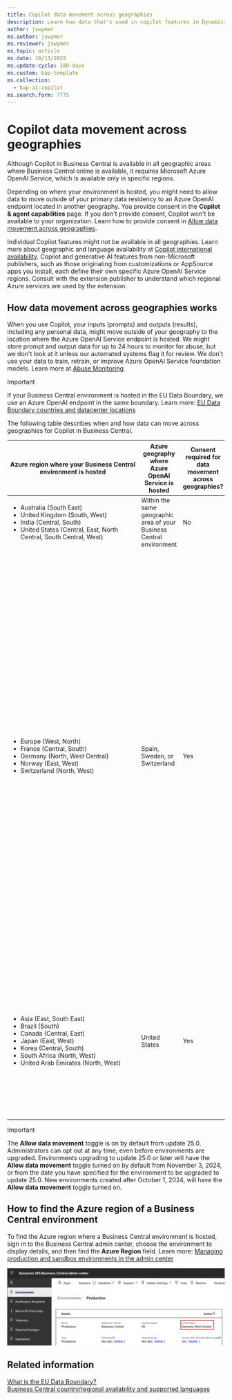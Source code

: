 ```yaml
---
title: Copilot data movement across geographies
description: Learn how data that's used in copilot features in Dynamics 365 Business Central moves across geographies where Azure OpenAI Service isn't available by default.
author: jswymer 
ms.author: jswymer
ms.reviewer: jswymer
ms.topic: article
ms.date: 10/13/2025
ms.update-cycle: 180-days
ms.custom: bap-template 
ms.collection:
  - bap-ai-copilot
ms.search.form: 7775
---
```


# Copilot data movement across geographies

Although Copilot in Business Central is available in all geographic areas where Business Central online is available, it requires Microsoft Azure OpenAI Service, which is available only in specific regions.  

Depending on where your environment is hosted, you might need to allow data to move outside of your primary data residency to an Azure OpenAI endpoint located in another geography. You provide consent in the **Copilot & agent capabilities** page. If you don't provide consent, Copilot won't be available to your organization. Learn how to provide consent in [Allow data movement across geographies](enable-ai.md#allow-data-movement-across-geographies).

Individual Copilot features might not be available in all geographies. Learn more about geographic and language availability at [Copilot international availability](https://aka.ms/bapcopilot-intl-report-external). Copilot and generative AI features from non-Microsoft publishers, such as those originating from customizations or AppSource apps you install, each define their own specific Azure OpenAI Service regions. Consult with the extension publisher to understand which regional Azure services are used by the extension.

## How data movement across geographies works

When you use Copilot, your inputs (prompts) and outputs (results), including any personal data, might move outside of your geography to the location where the Azure OpenAI Service endpoint is hosted. We might store prompt and output data for up to 24 hours to monitor for abuse, but we don't look at it unless our automated systems flag it for review. We don't use your data to train, retrain, or improve Azure OpenAI Service foundation models. Learn more at [Abuse Monitoring](/azure/ai-services/openai/concepts/abuse-monitoring).

> [!IMPORTANT]
> If your Business Central environment is hosted in the EU Data Boundary, we use an Azure OpenAI endpoint in the same boundary. Learn more: [EU Data Boundary countries and datacenter locations](/privacy/eudb/eu-data-boundary-learn#eu-data-boundary-countries-and-datacenter-locations)

The following table describes when and how data can move across geographies for Copilot in Business Central. 

| Azure&nbsp;region&nbsp;where&nbsp;your&nbsp;Business&nbsp;Central environment is hosted | Azure geography where Azure OpenAI Service is hosted |Consent required for data movement across geographies? |How to allow data to move across geographic areas|
| - | - | - |-|
|<ul><li>Australia (South East)</li><li>United Kingdom (South, West)</li><li>India (Central, South)</li><li>United States (Central, East, North Central, South Central, West)</li></ul>|Within the same geographic area of your Business Central environment|No|No action required. Data doesn't move across geographies in this scenario. |
|<ul><li>Europe (West, North)</li><li>France (Central, South)</li><li>Germany (North, West Central)</li><li>Norway (East, West)</li><li>Switzerland (North, West) </li></ul>|Spain, Sweden, or Switzerland|Yes|Data doesn't move outside the EU Data Boundary in this scenario. Learn more about EU Data Boundary countries and datacenter locations at [What is the EU Data Boundary?](/privacy/eudb/eu-data-boundary-learn#eu-data-boundary-countries-and-datacenter-locations)<br><br>For environments in these Azure regions, Copilot may use Azure OpenAI Service in any of the three Azure geographies.<br><br>**Note:** By default, the **Allow data movement** toggle is on. If you don't want to provide consent to data movement to other geographies within the EU Data Boundary, you can switch off the toggle at any time. In this case, Copilot features won't be available to your organization.|
|<ul><li>Asia (East, South East)</li><li>Brazil (South)</li><li>Canada (Central, East)</li><li>Japan (East, West)</li><li>Korea (Central, South)</li><li>South Africa (North, West)</li><li>United Arab Emirates (North, West)</li></ul> |United States|Yes|**Note:** By default, the **Allow data movement** toggle is on. If you don't want to provide consent to data movement, you can switch off the toggle at any time. In this case, Copilot features won't be available to your organization.|

> [!IMPORTANT]
> The **Allow data movement** toggle is on by default from update 25.0. Administrators can opt out at any time, even before environments are upgraded. Environments upgrading to update 25.0 or later will have the **Allow data movement** toggle turned on by default from November 3, 2024, or from the date you have specified for the environment to be upgraded to update 25.0. New environments created after October 1, 2024, will have the **Allow data movement** toggle turned on.

## How to find the Azure region of a Business Central environment

To find the Azure region where a Business Central environment is hosted, sign in to the Business Central admin center, choose the environment to display details, and then find the **Azure Region** field. Learn more: [Managing production and sandbox environments in the admin center](/dynamics365/business-central/dev-itpro/administration/tenant-admin-center-environments)

![Shows the environment details in Business Central admin center](media/business-central-admin-center-azure-region.svg "Shows the environment details in Business Central admin center")

## Related information

[What is the EU Data Boundary?](/privacy/eudb/eu-data-boundary-learn)  
[Business Central country/regional availability and supported languages](/dynamics365/business-central/dev-itpro/compliance/apptest-countries-and-translations)  
